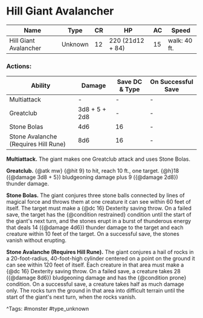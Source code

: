 # Hill Giant Avalancher

| Name | Type | CR | HP | AC | Speed |
|------|------|----|----|----|-------|
| Hill Giant Avalancher | Unknown | 12 | 220 (21d12 + 84) | 15 | walk: 40 ft. |

### Actions:

| Ability | Damage | Save DC & Type | On Successful Save |
|---------|--------|----------------|--------------------|
| Multiattack | - | - | - |
| Greatclub | 3d8 + 5 + 2d8 | - | - |
| Stone Bolas | 4d6 | 16 | - |
| Stone Avalanche (Requires Hill Rune) | 8d6 | 16 | - |


**Multiattack.** The giant makes one Greatclub attack and uses Stone Bolas.

**Greatclub.** {@atk mw} {@hit 9} to hit, reach 10 ft., one target. {@h}18 ({@damage 3d8 + 5}) bludgeoning damage plus 9 ({@damage 2d8}) thunder damage.

**Stone Bolas.** The giant conjures three stone balls connected by lines of magical force and throws them at one creature it can see within 60 feet of itself. The target must make a {@dc 16} Dexterity saving throw. On a failed save, the target has the {@condition restrained} condition until the start of the giant's next turn, and the stones erupt in a burst of thunderous energy that deals 14 ({@damage 4d6}) thunder damage to the target and each creature within 10 feet of the target. On a successful save, the stones vanish without erupting.

**Stone Avalanche (Requires Hill Rune).** The giant conjures a hail of rocks in a 20-foot-radius, 40-foot-high cylinder centered on a point on the ground it can see within 120 feet of itself. Each creature in that area must make a {@dc 16} Dexterity saving throw. On a failed save, a creature takes 28 ({@damage 8d6}) bludgeoning damage and has the {@condition prone} condition. On a successful save, a creature takes half as much damage only. The rocks turn the ground in that area into difficult terrain until the start of the giant's next turn, when the rocks vanish.

^Tags: #monster #type_unknown